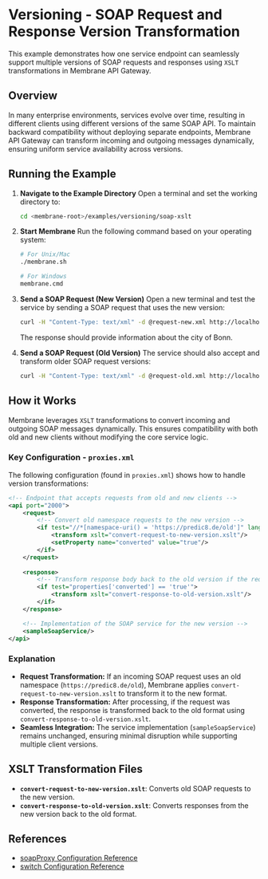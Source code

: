# Versioning - SOAP Request and Response Version Transformation

This example demonstrates how one service endpoint can seamlessly support multiple versions of SOAP requests and responses using `XSLT` transformations in Membrane API Gateway.

## Overview
In many enterprise environments, services evolve over time, resulting in different clients using different versions of the same SOAP API. To maintain backward compatibility without deploying separate endpoints, Membrane API Gateway can transform incoming and outgoing messages dynamically, ensuring uniform service availability across versions.

## Running the Example

1. **Navigate to the Example Directory**
   Open a terminal and set the working directory to:
   ```sh
   cd <membrane-root>/examples/versioning/soap-xslt
   ```

2. **Start Membrane**
   Run the following command based on your operating system:
   ```sh
   # For Unix/Mac
   ./membrane.sh
   
   # For Windows
   membrane.cmd
   ```

3. **Send a SOAP Request (New Version)**
   Open a new terminal and test the service by sending a SOAP request that uses the new version:
   ```sh
   curl -H "Content-Type: text/xml" -d @request-new.xml http://localhost:2000/city-service
   ```
   
   The response should provide information about the city of Bonn.

4. **Send a SOAP Request (Old Version)**
   The service should also accept and transform older SOAP request versions:
   ```sh
   curl -H "Content-Type: text/xml" -d @request-old.xml http://localhost:2000/city-service
   ```

## How it Works
Membrane leverages `XSLT` transformations to convert incoming and outgoing SOAP messages dynamically. This ensures compatibility with both old and new clients without modifying the core service logic.

### Key Configuration - `proxies.xml`
The following configuration (found in `proxies.xml`) shows how to handle version transformations:

```xml
<!-- Endpoint that accepts requests from old and new clients -->
<api port="2000">
    <request>
        <!-- Convert old namespace requests to the new version -->
        <if test="//*[namespace-uri() = 'https://predic8.de/old']" language="XPath">
            <transform xslt="convert-request-to-new-version.xslt"/>
            <setProperty name="converted" value="true"/>
        </if>
    </request>
    
    <response>
        <!-- Transform response body back to the old version if the request was converted -->
        <if test="properties['converted'] == 'true'">
            <transform xslt="convert-response-to-old-version.xslt"/>
        </if>
    </response>

    <!-- Implementation of the SOAP service for the new version -->
    <sampleSoapService/>
</api>
```

### Explanation
- **Request Transformation:** If an incoming SOAP request uses an old namespace (`https://predic8.de/old`), Membrane applies `convert-request-to-new-version.xslt` to transform it to the new format.
- **Response Transformation:** After processing, if the request was converted, the response is transformed back to the old format using `convert-response-to-old-version.xslt`.
- **Seamless Integration:** The service implementation (`sampleSoapService`) remains unchanged, ensuring minimal disruption while supporting multiple client versions.

## XSLT Transformation Files
- **`convert-request-to-new-version.xslt`**: Converts old SOAP requests to the new version.
- **`convert-response-to-old-version.xslt`**: Converts responses from the new version back to the old format.

## References
- [soapProxy Configuration Reference](https://membrane-soa.org/api-gateway-doc/current/configuration/reference/soapProxy.htm)
- [switch Configuration Reference](https://membrane-soa.org/api-gateway-doc/current/configuration/reference/switch.htm)
